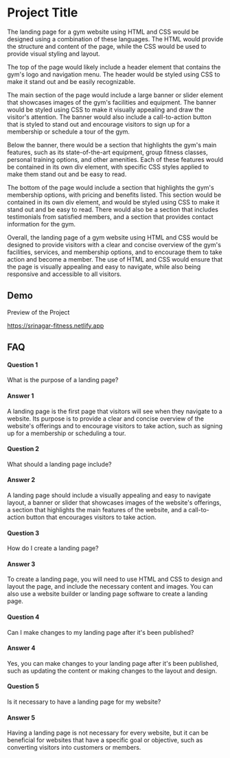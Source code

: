 
# Project Title

The landing page for a gym website using HTML and CSS would be designed using a combination of these languages. The HTML would provide the structure and content of the page, while the CSS would be used to provide visual styling and layout.

The top of the page would likely include a header element that contains the gym's logo and navigation menu. The header would be styled using CSS to make it stand out and be easily recognizable.

The main section of the page would include a large banner or slider element that showcases images of the gym's facilities and equipment. The banner would be styled using CSS to make it visually appealing and draw the visitor's attention. The banner would also include a call-to-action button that is styled to stand out and encourage visitors to sign up for a membership or schedule a tour of the gym.

Below the banner, there would be a section that highlights the gym's main features, such as its state-of-the-art equipment, group fitness classes, personal training options, and other amenities. Each of these features would be contained in its own div element, with specific CSS styles applied to make them stand out and be easy to read.


The bottom of the page would include a section that highlights the gym's membership options, with pricing and benefits listed. This section would be contained in its own div element, and would be styled using CSS to make it stand out and be easy to read. There would also be a section that includes testimonials from satisfied members, and a section that provides contact information for the gym.

Overall, the landing page of a gym website using HTML and CSS would be designed to provide visitors with a clear and concise overview of the gym's facilities, services, and membership options, and to encourage them to take action and become a member. The use of HTML and CSS would ensure that the page is visually appealing and easy to navigate, while also being responsive and accessible to all visitors.


## Demo


Preview of the Project

https://srinagar-fitness.netlify.app
## FAQ

#### Question 1

What is the purpose of a landing page?
#### Answer 1
A landing page is the first page that visitors will see when they navigate to a website. Its purpose is to provide a clear and concise overview of the website's offerings and to encourage visitors to take action, such as signing up for a membership or scheduling a tour.

#### Question 2
What should a landing page include?
#### Answer 2
A landing page should include a visually appealing and easy to navigate layout, a banner or slider that showcases images of the website's offerings, a section that highlights the main features of the website, and a call-to-action button that encourages visitors to take action.

#### Question 3
How do I create a landing page?
#### Answer 3
To create a landing page, you will need to use HTML and CSS to design and layout the page, and include the necessary content and images. You can also use a website builder or landing page software to create a landing page.

#### Question 4
Can I make changes to my landing page after it's been published?
#### Answer 4
Yes, you can make changes to your landing page after it's been published, such as updating the content or making changes to the layout and design.

#### Question 5
Is it necessary to have a landing page for my website?
#### Answer 5
Having a landing page is not necessary for every website, but it can be beneficial for websites that have a specific goal or objective, such as converting visitors into customers or members.
